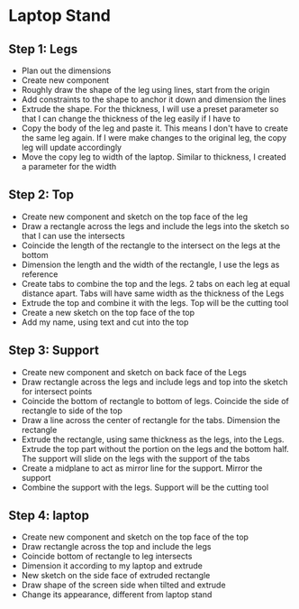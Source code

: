 # Laptop Stand

## Step 1: Legs

- Plan out the dimensions
- Create new component
- Roughly draw the shape of the leg using lines, start from the origin
- Add constraints to the shape to anchor it down and dimension the lines
- Extrude the shape. For the thickness, I will use a preset parameter so that I can change the thickness of the leg easily if I have to
- Copy the body of the leg and paste it. This means I don't have to create the same leg again. If I were make changes to the original leg, the copy leg will update accordingly
- Move the copy leg to width of the laptop. Similar to thickness, I created a parameter for the width

## Step 2: Top

- Create new component and sketch on the top face of the leg
- Draw a rectangle across the legs and include the legs into the sketch so that I can use the intersects
- Coincide the length of the rectangle to the intersect on the legs at the bottom
- Dimension the length and the width of the rectangle, I use the legs as reference
- Create tabs to combine the top and the legs. 2 tabs on each leg at equal distance apart. Tabs will have same width as the thickness of the Legs
- Extrude the top and combine it with the legs. Top will be the cutting tool
- Create a new sketch on the top face of the top
- Add my name, using text and cut into the top

## Step 3: Support

- Create new component and sketch on back face of the Legs
- Draw rectangle across the legs and include legs and top into the sketch for intersect points
- Coincide the bottom of rectangle to bottom of legs. Coincide the side of rectangle to side of the top
- Draw a line across the center of rectangle for the tabs. Dimension the rectangle
- Extrude the rectangle, using same thickness as the legs, into the Legs. Extrude the top part without the portion on the legs and the bottom half. The support will slide on the legs with the support of the tabs
- Create a midplane to act as mirror line for the support. Mirror the support
- Combine the support with the legs. Support will be the cutting tool

## Step 4: laptop

- Create new component and sketch on the top face of the top
- Draw rectangle across the top and include the legs
- Coincide bottom of rectangle to leg intersects
- Dimension it according to my laptop and extrude
- New sketch on the side face of extruded rectangle
- Draw shape of the screen side when tilted and extrude
- Change its appearance, different from laptop stand
